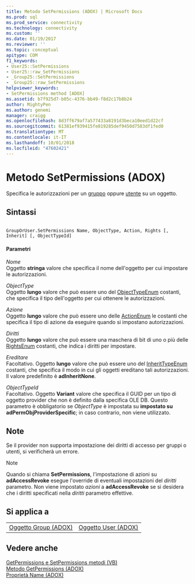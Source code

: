```yaml
---
title: Metodo SetPermissions (ADOX) | Microsoft Docs
ms.prod: sql
ms.prod_service: connectivity
ms.technology: connectivity
ms.custom: ''
ms.date: 01/19/2017
ms.reviewer: ''
ms.topic: conceptual
apitype: COM
f1_keywords:
- User25::SetPermissions
- User25::raw_SetPermissions
- _Group25::SetPermissions
- _Group25::raw_SetPermissions
helpviewer_keywords:
- SetPermissions method [ADOX]
ms.assetid: b7f925d7-b05c-4376-bb49-f8d2c17b8b24
author: MightyPen
ms.author: genemi
manager: craigg
ms.openlocfilehash: 8d3ff679af7a577433a8191d3beca10eed1d22cf
ms.sourcegitcommit: 61381ef939415fe019285def9450d7583df1fed0
ms.translationtype: MT
ms.contentlocale: it-IT
ms.lasthandoff: 10/01/2018
ms.locfileid: "47602421"
---
```

# <a name="setpermissions-method-adox"></a>Metodo SetPermissions (ADOX)
Specifica le autorizzazioni per un [gruppo](../../../ado/reference/adox-api/group-object-adox.md) oppure [utente](../../../ado/reference/adox-api/user-object-adox.md) su un oggetto.  
  
## <a name="syntax"></a>Sintassi  
  
```  
  
GroupOrUser.SetPermissions Name, ObjectType, Action, Rights [, Inherit] [, ObjectTypeId]  
```  
  
#### <a name="parameters"></a>Parametri  
 *Nome*  
 Oggetto **stringa** valore che specifica il nome dell'oggetto per cui impostare le autorizzazioni.  
  
 *ObjectType*  
 Oggetto **lungo** valore che può essere uno del [ObjectTypeEnum](../../../ado/reference/adox-api/objecttypeenum.md) costanti, che specifica il tipo dell'oggetto per cui ottenere le autorizzazioni.  
  
 *Azione*  
 Oggetto **lungo** valore che può essere uno delle [ActionEnum](../../../ado/reference/adox-api/actionenum.md) le costanti che specifica il tipo di azione da eseguire quando si impostano autorizzazioni.  
  
 *Diritti*  
 Oggetto **lungo** valore che può essere una maschera di bit di uno o più delle [RightsEnum](../../../ado/reference/adox-api/rightsenum.md) costanti, che indica i diritti per impostare.  
  
 *Ereditare*  
 Facoltativo. Oggetto **lungo** valore che può essere uno del [InheritTypeEnum](../../../ado/reference/adox-api/inherittypeenum.md) costanti, che specifica il modo in cui gli oggetti ereditano tali autorizzazioni. Il valore predefinito è **adInheritNone**.  
  
 *ObjectTypeId*  
 Facoltativo. Oggetto **Variant** valore che specifica il GUID per un tipo di oggetto provider che non è definito dalla specifica OLE DB. Questo parametro è obbligatorio se *ObjectType* è impostata su **impostato su adPermObjProviderSpecific**; in caso contrario, non viene utilizzato.  
  
## <a name="remarks"></a>Note  
 Se il provider non supporta impostazione dei diritti di accesso per gruppi o utenti, si verificherà un errore.  
  
> [!NOTE]
>  Quando si chiama **SetPermissions**, l'impostazione di azioni su **adAccessRevoke** esegue l'override di eventuali impostazioni del *diritti* parametro. Non viene impostato *azioni* a **adAccessRevoke** se si desidera che i diritti specificati nella *diritti* parametro effettive.  
  
## <a name="applies-to"></a>Si applica a  
  
|||  
|-|-|  
|[Oggetto Group (ADOX)](../../../ado/reference/adox-api/group-object-adox.md)|[Oggetto User (ADOX)](../../../ado/reference/adox-api/user-object-adox.md)|  
  
## <a name="see-also"></a>Vedere anche  
 [GetPermissions e SetPermissions metodi (VB)](../../../ado/reference/adox-api/getpermissions-and-setpermissions-methods-example-vb.md)   
 [Metodo GetPermissions (ADOX)](../../../ado/reference/adox-api/getpermissions-method-adox.md)   
 [Proprietà Name (ADOX)](../../../ado/reference/adox-api/name-property-adox.md)
